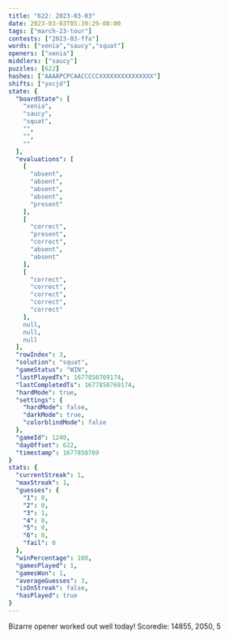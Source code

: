 ```yaml
---
title: "622: 2023-03-03"
date: 2023-03-03T05:39:29-08:00
tags: ["march-23-tour"]
contests: ["2023-03-ffa"]
words: ["xenia","saucy","squat"]
openers: ["xenia"]
middlers: ["saucy"]
puzzles: [622]
hashes: ["AAAAPCPCAACCCCCXXXXXXXXXXXXXXX"]
shifts: ["yxcjd"]
state: {
  "boardState": [
    "xenia",
    "saucy",
    "squat",
    "",
    "",
    ""
  ],
  "evaluations": [
    [
      "absent",
      "absent",
      "absent",
      "absent",
      "present"
    ],
    [
      "correct",
      "present",
      "correct",
      "absent",
      "absent"
    ],
    [
      "correct",
      "correct",
      "correct",
      "correct",
      "correct"
    ],
    null,
    null,
    null
  ],
  "rowIndex": 3,
  "solution": "squat",
  "gameStatus": "WIN",
  "lastPlayedTs": 1677850769174,
  "lastCompletedTs": 1677850769174,
  "hardMode": true,
  "settings": {
    "hardMode": false,
    "darkMode": true,
    "colorblindMode": false
  },
  "gameId": 1240,
  "dayOffset": 622,
  "timestamp": 1677850769
}
stats: {
  "currentStreak": 1,
  "maxStreak": 1,
  "guesses": {
    "1": 0,
    "2": 0,
    "3": 1,
    "4": 0,
    "5": 0,
    "6": 0,
    "fail": 0
  },
  "winPercentage": 100,
  "gamesPlayed": 1,
  "gamesWon": 1,
  "averageGuesses": 3,
  "isOnStreak": false,
  "hasPlayed": true
}
---
```

<!-- more -->
Bizarre opener worked out well today!
Scoredle: 14855, 2050, 5
